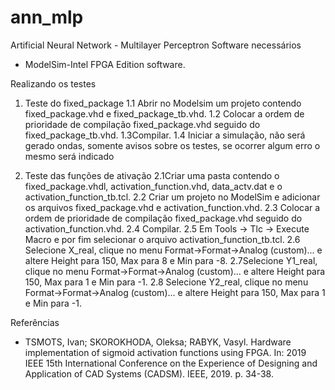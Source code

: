# ann_mlp
Artificial Neural Network - Multilayer Perceptron
Software necessários
* ModelSim-Intel FPGA Edition software.


Realizando os testes
1. Teste do fixed_package
1.1 Abrir no Modelsim um projeto contendo fixed_package.vhd e fixed_package_tb.vhd.
1.2 Colocar a ordem de prioridade de compilação fixed_package.vhd seguido do fixed_package_tb.vhd.
1.3Compilar.
1.4 Iniciar a simulação, não será gerado ondas, somente avisos sobre os testes, se ocorrer algum erro o mesmo será indicado


2. Teste das funções de ativação
2.1Criar uma pasta contendo  o fixed_package.vhdl,  activation_function.vhd, data_actv.dat e o activation_function_tb.tcl.
2.2 Criar um projeto no ModelSim e adicionar os arquivos  fixed_package.vhd  e activation_function.vhd. 
2.3 Colocar a ordem de prioridade de compilação fixed_package.vhd seguido do activation_function.vhd.
2.4 Compilar.
2.5 Em Tools → Tlc  → Execute Macro e por fim selecionar o arquivo activation_function_tb.tcl.
2.6 Selecione X_real, clique no menu Format->Format->Analog (custom)... e altere Height para 150, Max para 8 e Min para -8.
2.7Selecione Y1_real, clique no menu Format->Format->Analog (custom)... e altere Height para 150, Max para 1 e Min para -1.
2.8 Selecione Y2_real, clique no menu Format->Format->Analog (custom)... e altere Height para 150, Max para 1 e Min para -1.


Referências
* TSMOTS, Ivan; SKOROKHODA, Oleksa; RABYK, Vasyl. Hardware implementation of sigmoid activation functions using FPGA. In: 2019 IEEE 15th International Conference on the Experience of Designing and Application of CAD Systems (CADSM). IEEE, 2019. p. 34-38.
